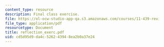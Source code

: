 ```yaml
---
content_type: resource
description: Final class exercise.
file: https://ol-ocw-studio-app-qa.s3.amazonaws.com/courses/11-439-revitalizing-urban-main-streets-mission-hill-egleston-square-boston-spring-2003/cd5d95d9da4c526243948ea2b0a37e24_reflection_exerc.pdf
file_type: application/pdf
resourcetype: Document
title: reflection_exerc.pdf
uid: cd5d95d9-da4c-5262-4394-8ea2b0a37e24
---
```

